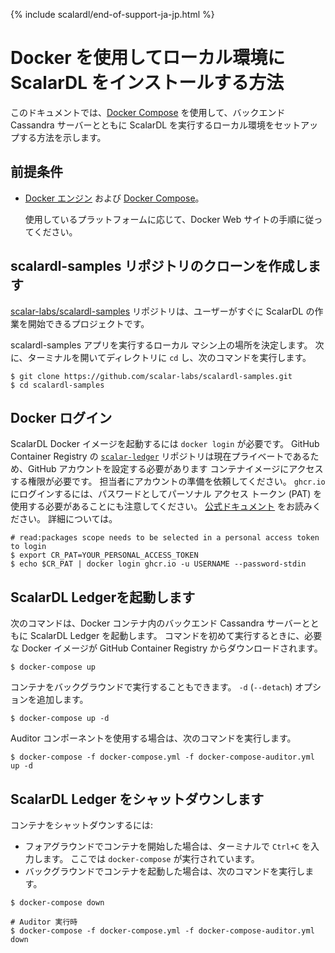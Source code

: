 {% include scalardl/end-of-support-ja-jp.html %}

# Docker を使用してローカル環境に ScalarDL をインストールする方法

このドキュメントでは、[Docker Compose](https://docs.docker.com/compose/) を使用して、バックエンド Cassandra サーバーとともに ScalarDL を実行するローカル環境をセットアップする方法を示します。

## 前提条件

- [Docker エンジン](https://docs.docker.com/engine/) および [Docker Compose](https://docs.docker.com/compose/)。

     使用しているプラットフォームに応じて、Docker Web サイトの手順に従ってください。

## scalardl-samples リポジトリのクローンを作成します

[scalar-labs/scalardl-samples](https://github.com/scalar-labs/scalardl-samples) リポジトリは、ユーザーがすぐに ScalarDL の作業を開始できるプロジェクトです。

scalardl-samples アプリを実行するローカル マシン上の場所を決定します。 次に、ターミナルを開いてディレクトリに `cd` し、次のコマンドを実行します。

```
$ git clone https://github.com/scalar-labs/scalardl-samples.git
$ cd scalardl-samples
```

## Docker ログイン

ScalarDL Docker イメージを起動するには `docker login` が必要です。 GitHub Container Registry の [`scalar-ledger`](https://github.com/orgs/scalar-labs/packages/container/package/scalar-ledger) リポジトリは現在プライベートであるため、GitHub アカウントを設定する必要があります コンテナイメージにアクセスする権限が必要です。 担当者にアカウントの準備を依頼してください。 `ghcr.io` にログインするには、パスワードとしてパーソナル アクセス トークン (PAT) を使用する必要があることにも注意してください。 [公式ドキュメント](https://docs.github.com/en/packages/guides/migrated-to-github-container-registry-for-docker-images#authenticating-with-the-container-registry) をお読みください。 詳細については。

```
# read:packages scope needs to be selected in a personal access token to login
$ export CR_PAT=YOUR_PERSONAL_ACCESS_TOKEN
$ echo $CR_PAT | docker login ghcr.io -u USERNAME --password-stdin
```

## ScalarDL Ledgerを起動します

次のコマンドは、Docker コンテナ内のバックエンド Cassandra サーバーとともに ScalarDL Ledger を起動します。 コマンドを初めて実行するときに、必要な Docker イメージが GitHub Container Registry からダウンロードされます。

```
$ docker-compose up
```

コンテナをバックグラウンドで実行することもできます。 `-d` (`--detach`) オプションを追加します。

```
$ docker-compose up -d
```

Auditor コンポーネントを使用する場合は、次のコマンドを実行します。
```
$ docker-compose -f docker-compose.yml -f docker-compose-auditor.yml up -d

```

## ScalarDL Ledger をシャットダウンします

コンテナをシャットダウンするには:

- フォアグラウンドでコンテナを開始した場合は、ターミナルで `Ctrl+C` を入力します。
   ここでは `docker-compose` が実行されています。
- バックグラウンドでコンテナを起動した場合は、次のコマンドを実行します。

```
$ docker-compose down

# Auditor 実行時
$ docker-compose -f docker-compose.yml -f docker-compose-auditor.yml down
```

